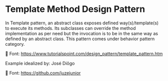 # Template Method Design Pattern

In Template pattern, an abstract class exposes defined way(s)/template(s) to execute its methods. Its subclasses can override the method implementation as per need but the invocation is to be in the same way as defined by an abstract class. This pattern comes under behavior pattern category.<br/>


:link: Font: https://www.tutorialspoint.com/design_pattern/template_pattern.htm<br/>


Example idealized by: José Diôgo

:link: Font: https://github.com/juzejunior<br/>
